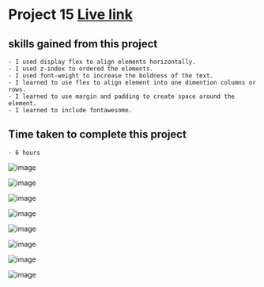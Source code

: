 # Project 15 [Live link](https://my-live-class-project-15.netlify.app/)

## skills gained from this project
    - I used display flex to align elements horizontally.
    - I used z-index to ordered the elements.
    - I used font-weight to increase the boldness of the text.
    - I learned to use flex to align element into one dimention columns or rows.
    - I learned to use margin and padding to create space around the element.
    - I learned to include fontawesome.

## Time taken to complete this project
    - 6 hours

![image](./assets/images/Screenshot%20(414).png)

![image](./assets/images/Screenshot%20(46).png)

![image](./assets/images/Screenshot%20(47).png)

![image](./assets/images/Screenshot%20(48).png)

![image](./assets/images/Screenshot%20(49).png)

![image](./assets/images/Screenshot%20(50).png)

![image](./assets/images/Screenshot%20(51).png)

![image](./assets/images/Screenshot%20(52).png)
